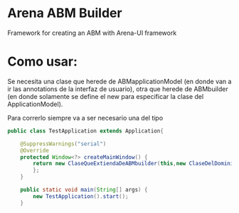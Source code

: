 Arena ABM Builder
===============

Framework for creating an ABM with Arena-UI framework





<h1>Como usar:</h1>

Se necesita una clase que herede de ABMapplicationModel  (en donde van a ir las annotations de la interfaz de usuario), otra que herede de ABMbuilder (en donde solamente se define el new para especificar la clase del ApplicationModel).

Para correrlo siempre va a ser necesario una del tipo

```java
public class TestApplication extends Application{

	@SuppressWarnings("serial")
	@Override
	protected Window<?> createMainWindow() {
		return new ClaseQueExtiendaDeABMbuilder(this,new ClaseDelDominioQueExtiendaApplicationModel()) {
		};
	}

	public static void main(String[] args) {
		new TestApplication().start();
	}
```
